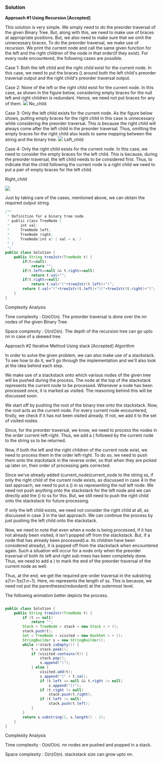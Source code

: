 ### Solution

**Approach #1 Using Recursion [Accepted]**

This solution is very simple. We simply need to do the preorder traversal of the given Binary Tree. But, along with this, we need to make use of braces at appropriate positions. But, we also need to make sure that we omit the unnecessary braces. To do the preorder traversal, we make use of recursion. We print the current node and call the same given function for the left and the right children of the node in that order(if they exist). For every node encountered, the following cases are possible.

Case 1: Both the left child and the right child exist for the current node. In this case, we need to put the braces () around both the left child's preorder traversal output and the right child's preorder traversal output.

Case 2: None of the left or the right child exist for the current node. In this case, as shown in the figure below, considering empty braces for the null left and right children is redundant. Hence, we need not put braces for any of them.
![](606_Case2.png)
No_child

Case 3: Only the left child exists for the current node. As the figure below shows, putting empty braces for the right child in this case is unnecessary while considering the preorder traversal. This is because the right child will always come after the left child in the preorder traversal. Thus, omitting the empty braces for the right child also leads to same mapping between the string and the binary tree.
![](606_Case3.png)
Left_child

Case 4: Only the right child exists for the current node. In this case, we need to consider the empty braces for the left child. This is because, during the preorder traversal, the left child needs to be considered first. Thus, to indicate that the child following the current node is a right child we need to put a pair of empty braces for the left child.

Right_child

![](606_Case4.png)

Just by taking care of the cases, mentioned above, we can obtain the required output string.

```Java
/**
 * Definition for a binary tree node.
 * public class TreeNode {
 *     int val;
 *     TreeNode left;
 *     TreeNode right;
 *     TreeNode(int x) { val = x; }
 * }
 */
public class Solution {
    public String tree2str(TreeNode t) {
        if(t==null)
            return "";
        if(t.left==null && t.right==null)
            return t.val+"";
        if(t.right==null)
            return t.val+"("+tree2str(t.left)+")";
        return t.val+"("+tree2str(t.left)+")("+tree2str(t.right)+")";   
    }
}

```

Complexity Analysis

Time complexity : O(n)O(n). The preorder traversal is done over the nn nodes of the given Binary Tree.

Space complexity : O(n)O(n). The depth of the recursion tree can go upto nn in case of a skewed tree.

Approach #2 Iterative Method Using stack [Accepted]
Algorithm

In order to solve the given problem, we can also make use of a stackstack. To see how to do it, we'll go through the implementation and we'll also look at the idea behind each step.

We make use of a stackstack onto which various nodes of the given tree will be pushed during the process. The node at the top of the stackstack represents the current node to be processed. Whenever a node has been processed once, it is marked as visited. The reasoning behind this will be discussed soon.

We start off by pushing the root of the binary tree onto the stackstack. Now, the root acts as the current node. For every current node encountered, firstly, we check if it has not been visited already. If not, we add it to the set of visited nodes.

Since, for the preorder traversal, we know, we need to process the nodes in the order current-left-right. Thus, we add a ( followed by the current node to the string ss to be returned.

Now, if both the left and the right children of the current node exist, we need to process them in the order left-right. To do so, we need to push them onto the stackstack in the reverse order, so that when they are picked up later on, their order of processing gets corrected.

Since we've already added (current\_node(current_node to the string ss, if only the right child of the current node exists, as discussed in case 4 in the last approach, we need to put a () in ss representing the null left node. We need not push anything onto the stackstack for the left node and we can directly add the () to ss for this. But, we still need to push the right child onto the stackstack for future processing.

If only the left child exists, we need not consider the right child at all, as discussed in case 3 in the last approach. We can continue the process by just pushing the left child onto the stackstack.

Now, we need to note that even when a node is being processed, if it has not already been visited, it isn't popped off from the stackstack. But, if a node that has already been processed(i.e. its children have been considered already), it is popped off from the stackstack when encountered again. Such a situation will occur for a node only when the preorder traversal of both its left and right sub-trees has been completely done. Thus, we need to add a ) to mark the end of the preorder traversal of the current node as well.

Thus, at the end, we get the required pre-order traversal in the substring s(1:n-1)s(1:n−1). Here, nn represents the length of ss. This is because, we need not put the parentheses(redundant) at the outermost level.

The following animation better depicts the process.

```JAVA

public class Solution {
    public String tree2str(TreeNode t) {
        if (t == null)
            return "";
        Stack < TreeNode > stack = new Stack < > ();
        stack.push(t);
        Set < TreeNode > visited = new HashSet < > ();
        StringBuilder s = new StringBuilder();
        while (!stack.isEmpty()) {
            t = stack.peek();
            if (visited.contains(t)) {
                stack.pop();
                s.append(")");
            } else {
                visited.add(t);
                s.append("(" + t.val);
                if (t.left == null && t.right != null)
                    s.append("()");
                if (t.right != null)
                    stack.push(t.right);
                if (t.left != null)
                    stack.push(t.left);
            }
        }
        return s.substring(1, s.length() - 1);
    }
}
```

Complexity Analysis

Time complexity : O(n)O(n). nn nodes are pushed and popped in a stack.

Space complexity : O(n)O(n). stackstack size can grow upto nn.